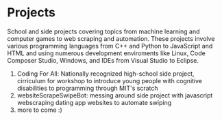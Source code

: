 # Projects
School and side projects covering topics from machine learning and computer games to web scraping and automation. These projects involve various programming languages from C++ and Python to JavaScript and HTML and using numerous development enviroments like Linux, Code Composer Studio, Windows, and IDEs from Visual Studio to Eclipse.


1. Coding For All: Nationally recognized high-school side project, cirriculum for workshop to introduce young people with cognitive disabilities to programming through MIT's scratch
1. websiteScrapeSwipeBot: messing around side project with javascript webscraping dating app websites to automate swiping
1. more to come :)
